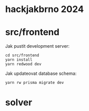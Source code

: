 # hackjakbrno 2024

# src/frontend

Jak pustit development server:

```console
cd src/frontend
yarn install
yarn redwood dev
```

Jak updateovat database schema:

```console
yarn rw prisma migrate dev
```
# solver